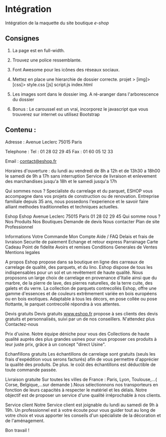 # Intégration

Intégration de la maquette du site boutique *e-shop*

## Consignes
1.  La page est en full-width.

2. Trouvez une police ressemblante.

3. Font Awesome pour les icônes des réseaux sociaux.

4. Mettez en place une hierarchie de dossier correcte.
  projet >
    [img]>
    [css]>
      style.css
    [js]
      script.js
    index.html

5. Les images sont dans le dossier img. A ré-aranger dans l'arborescence du dossier

6. Bonus : Le caroussel est un vrai, incorporez le javascript que vous trouverez sur internet ou utilisez Bootstrap

## Contenu :
  Adresse :
  Avenue Leclerc
  75015 Paris

  Telephone :
  Tel : 01 28 02 29 45
  Fax : 01 60 05 12 33

  Email :
  contact@eshop.fr

  Horaires d'ouverture :
  du lundi au vendredi de 8h a 12h et de 13h30 a 18h00
  le samedi de 9h a 17h sans interruption
  Service de livraison et enlevement des marchandises jusqu'a 18h et le samedi jusqu'a 17h

  Qui sommes nous ?
  Specialiste du carrelage et du parquet, ESHOP vous accompagne dans vos projets de construction ou de renovation.
  Entreprise familiale depuis 35 ans, nous possedons l'experience et le savoir faire alliant methodes traditionnelles et techniques actuelles.

  Eshop
  Eshop
  Avenue Leclerc
  75015 Paris
  01 28 02 29 45
  Qui somme nous ?
  Nos Produits
  Nos Boutiques
  Demande de devis
  Nous contacter
  Plan de site
  Professionnel

  Informations
  Votre Commande
  Mon Compte
  Aide / FAQ
  Delais et frais de livraison
  Securite de paiement
  Echange et retour express
  Parrainage
  Carte Cadeau
  Point de fidelite
  Avoirs et remises
  Conditions Generales de Ventes
  Mentions legales

  A propos
  Eshop propose dans sa boutique en ligne des carreaux de carrelage de qualité, des parquets, et du lino. Eshop dispose de tous les indispensables pour un sol et un revêtement de haute qualité. Nous proposons un large choix de carrelage en provenance d'Italie ainsi que du marbre, de la pierre de lave, des pierres naturelles, de la terre cuite, des galets et du verre. La collection de parquets contrecollés Eshop, offre une gamme d'essences et de couleurs extrêmement variée en bois européens ou en bois exotiques. Adaptable à tous les décors, en pose collée ou pose flottante, le parquet contrecollé répondra à vos attentes.

  Devis gratuits
  Devis gratuits www.eshop.fr propose à ses clients des devis gratuits et personnalisés, suivi par un de nos conseillers. N'attendez plus Contactez-nous
  
  Prix d'usine.
  Notre équipe déniche pour vous des Collections de haute qualité auprès des plus grandes usines pour vous proposer ces produits à leur juste prix, grâce à un concept "direct Usine".

  Echanfillons gratuits
  Les échantillons de carrelage sont gratuits (seuls les frais d'expédition vous serons facturés) afin de vous permettre d'apprécier la qualité des produits. De plus. le coût des échantillons est déductible de toute commande passée.

  Livraison gratuite
  Sur toutes les villes de France : Paris, Lyon, Toulouse,...( Corse, Belgique,...sur demande ).Nous sélectionnons nos transporteurs en fonction de leurs capacités à respecter le matériel et les délais. Notre objectif est de proposer un service d'une qualité irréprochable à nos clients.

  Service client
  Notre Service client est joignable du lundi au samedi de 9h à 19h. Un professionnel est à votre écoute pour vous guider tout au long de votre choix et vous apporter les conseils d'un spécialiste de la décoration et de l'aménagement. 

Bon travail !